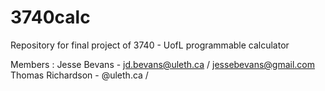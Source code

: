 # 3740calc
Repository for final project of 3740 - UofL programmable calculator

Members :
  Jesse Bevans - jd.bevans@uleth.ca / jessebevans@gmail.com
  Thomas Richardson - @uleth.ca / 
  
  
